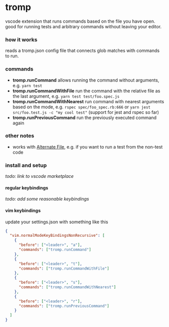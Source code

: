 # tromp

vscode extension that runs commands based on the file you have open. good for
running tests and arbitrary commands without leaving your editor.

### how it works

reads a tromp.json config file that connects glob matches with commands to run.

### commands

- **tromp.runCommand** allows running the command without arguments, e.g.
  `yarn test`
- **tromp.runCommandWithFile** run the command with the relative file as the
  last argument, e.g. `yarn test test/foo.spec.js`
- **tromp.runCommandWithNearest** run command with nearest arguments based on
  the mode, e.g. `rspec spec/foo_spec.rb:666` or
  `yarn jest src/foo.test.js -c "my cool test"` (support for jest and rspec so
  far)
- **tromp.runPreviousCommand** run the previously executed command again

### other notes

- works with
  [Alternate File](https://marketplace.visualstudio.com/items?itemName=will-wow.vscode-alternate-file),
  e.g. if you want to run a test from the non-test code

### install and setup

_todo: link to vscode marketplace_

#### regular keybindings

_todo: add some reasonable keybindings_

#### vim keybindings

update your settings.json with something like this

```json
{
  "vim.normalModeKeyBindingsNonRecursive": [
    {
      "before": ["<leader>", "a"],
      "commands": ["tromp.runCommand"]
    },
    {
      "before": ["<leader>", "t"],
      "commands": ["tromp.runCommandWithFile"]
    },
    {
      "before": ["<leader>", "s"],
      "commands": ["tromp.runCommandWithNearest"]
    },
    {
      "before": ["<leader>", "r"],
      "commands": ["tromp.runPreviousCommand"]
    }
  ]
}
```
